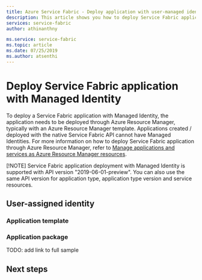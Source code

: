 ```yaml
---
title: Azure Service Fabric - Deploy application with user-managed identity | Microsoft Docs
description: This article shows you how to deploy Service Fabric application with user-managed identity
services: service-fabric
author: athinanthny

ms.service: service-fabric
ms.topic: article
ms.date: 07/25/2019
ms.author: atsenthi
---
```

# Deploy Service Fabric application with Managed Identity

To deploy a Service Fabric application with Managed Identity, the application needs to be deployed through Azure Resource Manager, typically with an Azure Resource Manager template. Applications created / deployed with the native Service Fabric API cannot have Managed Identities. For more information on how to deploy Service Fabric application through Azure Resource Manager, refer to [Manage applications and services as Azure Resource Manager resources](service-fabric-application-arm-resource.md).

[!NOTE] 
Service Fabric application deployment with Managed Identity is supported with API version "2019-06-01-preview". You can also use the same API version for application type, application type version and service resources.

## User-assigned identity

### Application template

### Application package

TODO: add link to full sample

## Next steps
